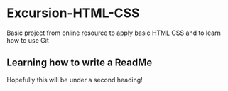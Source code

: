 # Excursion-HTML-CSS
Basic project from online resource to apply basic HTML CSS and to learn how to use Git

## Learning how to write a ReadMe
Hopefully this will be under a second heading!
